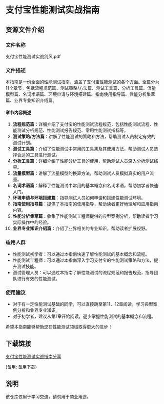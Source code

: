 # 支付宝性能测试实战指南

## 资源文件介绍

### 文件名称
支付宝性能测试实战剑风.pdf

### 文件描述
本指南是一份全面的性能测试指南，涵盖了支付宝性能测试的各个方面。全篇分为11个章节，包括流程规范篇、测试策略/方法篇、测试工具篇、分析工具篇、流量模型篇、名词术语篇、环境申请与环境搭建篇、指南使用指导篇、性能分析集萃篇、业界专业知识介绍篇。

#### 章节内容概述
1. **流程规范篇**：详细介绍了支付宝的性能测试流程规范，包括性能测试流程、性能测试分析规范、性能测试报告规范、常用性能测试指标等。
2. **测试策略/方法篇**：讲解了性能测试的策略和方法，帮助测试人员制定有效的测试计划。
3. **测试工具篇**：介绍了性能测试中常用的工具集及其使用方法，帮助测试人员选择合适的工具进行测试。
4. **分析工具篇**：详细介绍了性能分析工具的使用，帮助测试人员深入分析测试结果。
5. **流量模型篇**：讲解了流量模型的换算方法，帮助测试人员模拟真实的用户流量。
6. **名词术语篇**：解释了性能测试中常用的基本概念和名词术语，帮助初学者快速入门。
7. **环境申请与环境搭建篇**：指导测试人员如何申请和搭建性能测试环境。
8. **指南使用指导篇**：提供了本指南的使用指导，帮助读者更好地理解和应用指南内容。
9. **性能分析集萃篇**：收集了性能测试工程师提供的典型案例分析，帮助读者学习实际操作中的经验。
10. **业界专业知识介绍篇**：介绍了业界相关的专业知识，帮助读者扩展视野。

### 适用人群
- 性能测试初学者：可以通过本指南快速了解性能测试的基本概念和流程。
- 性能测试工程师：可以通过本指南深入学习支付宝的性能测试策略和方法，提升测试技能。
- 测试管理人员：可以通过本指南了解性能测试的流程规范和报告规范，指导团队进行有效的性能测试。

### 使用建议
- 对于有一定性能测试基础的同学，可以直接跳至第11、12章阅读，学习典型案例分析和业界专业知识。
- 对于初学者，建议从第1章开始阅读，逐步掌握性能测试的基本概念和流程。

希望本指南能够帮助您在性能测试领域取得更大的进步！

## 下载链接
[支付宝性能测试实战指南分享](https://pan.quark.cn/s/21520786d8c7) 

(备用: [备用下载](https://pan.baidu.com/s/1O0j58ArNRSy4SB0Yy-efDQ?pwd=1234))

## 说明

该仓库仅用于学习交流，请勿用于商业用途。
